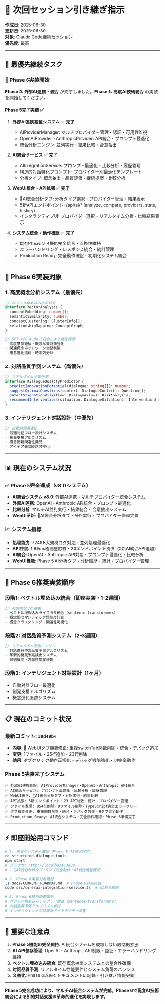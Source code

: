 # 🔄 次回セッション引き継ぎ指示

**作成日**: 2025-06-30  
**更新日**: 2025-06-30  
**対象**: Claude Code継続セッション  
**優先度**: 最高  

---

## 🎯 最優先継続タスク

### 🚀 Phase 6実装開始
**Phase 5: 外部AI連携・統合** が完了しました。**Phase 6: 高度AI技術統合** の実装を開始してください。

#### Phase 5完了実績 ✅
1. **外部AI連携基盤システム** ✅ **完了**
   - AIProviderManager: マルチプロバイダー管理・認証・可用性監視
   - OpenAIProvider・AnthropicProvider: API統合・プロンプト最適化
   - 統合分析エンジン: 並列実行・結果比較・合意抽出

2. **AI統合サービス** ✅ **完了**
   - AIIntegrationService: プロンプト最適化・比較分析・履歴管理
   - 構造的対話特化プロンプト: プロバイダー別最適化テンプレート
   - 分析タイプ: 概念抽出・品質評価・継続提案・比較分析

3. **WebUI統合・API拡張** ✅ **完了**
   - 🤖AI統合分析タブ: 分析タイプ選択・プロバイダー管理・結果表示
   - 5新APIエンドポイント: /api/ai/* (analyze, compare, providers, stats, history)
   - インタラクティブUI: プロバイダー選択・リアルタイム分析・比較結果表示

4. **システム統合・動作確認** ✅ **完了**
   - 既存Phase 3-4機能完全統合・互換性維持
   - エラーハンドリング・レスポンス統合・統計管理
   - Production Ready: 完全動作確認・初期化システム統合

---

## 🚀 Phase 6実装対象

### 1. 高度概念分析システム（最優先）
```typescript
// ベクトル埋め込み技術統合
interface VectorAnalysis {
  conceptEmbedding: number[];
  semanticSimilarity: number;
  conceptClustering: ClusterInfo[];
  relationshipMapping: ConceptGraph;
}

// GPT-4/Claude-3統合による概念評価
- 高度意味理解・概念品質評価強化
- 関連概念ネットワーク自動構築
- 概念進化追跡・時系列分析
```

### 2. 対話品質予測システム（高優先）
```typescript
// リアルタイム品質予測
interface DialogueQualityPredictor {
  predictInnovationPotential(dialogue: string[]): number;
  suggestOptimalQuestions(context: DialogueContext): Question[];
  detectStagnationRisk(flow: DialogueFlow): RiskAnalysis;
  recommendInterventions(situation: DialogueSituation): Intervention[];
}
```

### 3. インテリジェント対話設計（中優先）
```typescript
// 自動対話最適化
- 最適対話フロー設計システム
- 創発支援アルゴリズム
- 概念間新関連性発見
- アイデア発展経路可視化
```

---

## 📊 現在のシステム状況

### ✅ Phase 5完全達成（v8.0システム）
- **AI統合システム v8.0**: 外部AI連携・マルチプロバイダー統合システム
- **外部AI連携**: OpenAI・Anthropic API統合・プロンプト最適化
- **比較分析**: マルチAI並列実行・結果統合・合意抽出システム
- **WebUI革新**: 🤖AI統合分析タブ・分析実行・プロバイダー管理完備

### 📈 システム指標
- **処理能力**: 724KB大規模ログ対応・並列処理最適化
- **API性能**: 1.99ms極高速応答・23エンドポイント提供（5新AI統合API追加）
- **AI統合**: OpenAI・Anthropic API対応・プロンプト最適化・比較分析
- **WebUI機能**: Phase 5 AI分析タブ・分析履歴・統計・プロバイダー管理

---

## 🔧 Phase 6推奨実装順序

### 段階1: ベクトル埋め込み統合（即座実装・1-2週間）
```typescript
// 高度概念分析基盤
- ベクトル埋め込みライブラリ統合（sentence-transformers）
- 概念間セマンティック類似度計算
- 概念クラスタリング・関連性可視化
```

### 段階2: 対話品質予測システム（2-3週間）
```typescript
// リアルタイム予測エンジン
- 対話進行中の品質予測アルゴリズム
- 革新的発見予兆検出システム
- 最適質問・方向性提案機能
```

### 段階3: インテリジェント対話設計（1ヶ月）
- 自動対話フロー最適化
- 創発支援アルゴリズム
- 概念進化追跡システム

---

## 📋 現在のコミット状況

### 最新コミット: `39d49b4`
- **内容**: 🔧 WebUIタブ機能修正: 重複switchTab関数削除・統合・デバッグ追加
- **変更**: 1ファイル・25行追加・23行削除
- **効果**: タブクリック動作正常化・デバッグ機能強化・UI完全動作

### Phase 5実装完了システム
```
✅ 外部AI連携基盤: AIProviderManager・OpenAI・Anthropic API統合
✅ AI統合サービス: プロンプト最適化・比較分析・履歴管理
✅ WebUI統合: 🤖AI統合分析タブ・分析実行・結果比較
✅ API拡張: 5新エンドポイント・23 API総数・統計・プロバイダー管理
✅ ファイル整理: 854行削除・9ファイル削除・TypeScript完全エラーフリー
✅ タブ機能修正: 重複関数削除・統合・デバッグ強化・9タブ完全動作
✅ Production Ready: AI統合システム・完全動作確認・Phase 6準備完了
```

---

## ⚡ 即座開始用コマンド

```bash
# 1. 現在のシステム確認（Phase 5 AI統合完了）
cd structured-dialogue-tools
npm start
# ブラウザ: http://localhost:3000
# → 🤖AI統合分析タブ・9タブ完全動作・AI統合機能確認

# 2. Phase 6実装対象確認
ls docs/CURRENT_ROADMAP.md  # Phase 6詳細計画
code src/core/ai-integration-service.ts  # AI統合基盤

# 3. Phase 6技術調査開始
# ベクトル埋め込みライブラリ調査（sentence-transformers）
# 対話品質予測アルゴリズム検討
# インテリジェント対話設計アーキテクチャ調査
```

---

## 🚨 重要な注意点

1. **Phase 5機能の完全維持**: AI統合システムを破壊しない段階的拡張
2. **AI API依存管理**: OpenAI・Anthropic API制限・認証・エラーハンドリング維持
3. **ベクトル埋め込み統合**: 既存概念抽出システムとの整合性確保
4. **対話品質予測**: リアルタイム性能要件とシステム負荷のバランス
5. **文書化**: Phase 6成果をドキュメントに記録・引き継ぎ情報更新

---

**Phase 5完全成功により、マルチAI統合システムが完成。Phase 6で高度AI技術統合による知的対話支援の革命的進化を実現します。**
